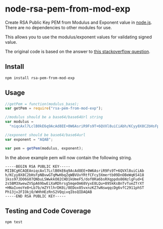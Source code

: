 # node-rsa-pem-from-mod-exp

Create RSA Public Key PEM from Modulus and Exponent value in
[node.js](http://nodejs.org/). There are no dependencies to other modules for
use.

This allows you to use the modulus/exponent values for validating signed value.

The original code is based on the answer to
[this stackoverflow question](http://stackoverflow.com/questions/18835132/xml-to-pem-in-node-js).

## Install

```
npm install rsa-pem-from-mod-exp
```

## Usage

```javascript
//getPem = function(modulus_base);
var getPem = require("rsa-pem-from-mod-exp");

//modulus should be a base64/base64Url string
var modulus =
  "niqcAxl7LclB0kE6q9AcAd8EE+0W6AsriR9Fs9T+6QVXl8uiCiAbh/KCyy8X8C2bHsFpNBvwGTqMwHbqZqWBVUvYRtfCFcy3Xmertb09DnOBeWqKS4181kss97JDO6G07QNbuLSWwkkO82CHD1kUmeF5/dof0Ra6bsRXqppdo86NzlgFud+E2s5BM3XwewZVSpA69bwEiXaRDhrsg5mqeOm68VyxE8LQu+895kKsBnTvTueZTrXT+HNaIveoYe8+Lb7b/mZYtlhrDK0i/8EDox85vxnzKZ7wNswqqcDg6vfC2911phSTPh13jv2FIOkjO/WHhHEzRnS2VQqivqIbsQ";

//exponent should be base64/base64url
var exponent = "AQAB";

var pem = getPem(modulus, exponent);
```

In the above example pem will now contain the following string.

```
-----BEGIN RSA PUBLIC KEY-----
MIIBCgKCAQEAniqcAxl7LclB0kE6q9AcAd8EE+0W6AsriR9Fs9T+6QVXl8uiCiAb
h/KCyy8X8C2bHsFpNBvwGTqMwHbqZqWBVUvYRtfCFcy3Xmertb09DnOBeWqKS418
1kss97JDO6G07QNbuLSWwkkO82CHD1kUmeF5/dof0Ra6bsRXqppdo86NzlgFud+E
2s5BM3XwewZVSpA69bwEiXaRDhrsg5mqeOm68VyxE8LQu+895kKsBnTvTueZTrXT
+HNaIveoYe8+Lb7b/mZYtlhrDK0i/8EDox85vxnzKZ7wNswqqcDg6vfC2911phST
Ph13jv2FIOkjO/WHhHEzRnS2VQqivqIbsQIDAQAB
-----END RSA PUBLIC KEY-----
```

## Testing and Code Coverage

```javascript
npm test
```
